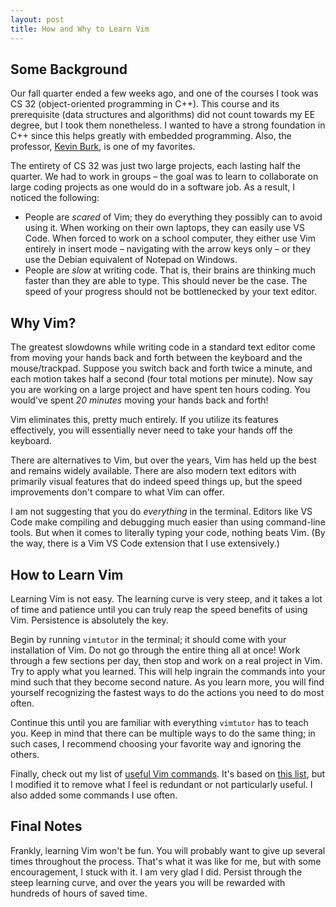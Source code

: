 ```yaml
---
layout: post
title: How and Why to Learn Vim
---
```


## Some Background
Our fall quarter ended a few weeks ago, and one of the courses I took was CS 32 (object-oriented programming in C++). This course and its prerequisite (data structures and algorithms) did not count towards my EE degree, but I took them nonetheless. I wanted to have a strong foundation in C++ since this helps greatly with embedded programming. Also, the professor, [Kevin Burk](https://github.com/xavierholt), is one of my favorites.

The entirety of CS 32 was just two large projects, each lasting half the quarter. We had to work in groups – the goal was to learn to collaborate on large coding projects as one would do in a software job. As a result, I noticed the following:

- People are *scared* of Vim; they do everything they possibly can to avoid using it. When working on their own laptops, they can easily use VS Code. When forced to work on a school computer, they either use Vim entirely in insert mode – navigating with the arrow keys only – or they use the Debian equivalent of Notepad on Windows.
- People are *slow* at writing code. That is, their brains are thinking much faster than they are able to type. This should never be the case. The speed of your progress should not be bottlenecked by your text editor.

## Why Vim?
The greatest slowdowns while writing code in a standard text editor come from moving your hands back and forth between the keyboard and the mouse/trackpad. Suppose you switch back and forth twice a minute, and each motion takes half a second (four total motions per minute). Now say you are working on a large project and have spent ten hours coding. You would've spent *20 minutes* moving your hands back and forth!

Vim eliminates this, pretty much entirely. If you utilize its features effectively, you will essentially never need to take your hands off the keyboard.

There are alternatives to Vim, but over the years, Vim has held up the best and remains widely available. There are also modern text editors with primarily visual features that do indeed speed things up, but the speed improvements don't compare to what Vim can offer.

I am not suggesting that you do *everything* in the terminal. Editors like VS Code make compiling and debugging much easier than using command-line tools. But when it comes to literally typing your code, nothing beats Vim. (By the way, there is a Vim VS Code extension that I use extensively.)

## How to Learn Vim
Learning Vim is not easy. The learning curve is very steep, and it takes a lot of time and patience until you can truly reap the speed benefits of using Vim. Persistence is absolutely the key.

Begin by running `vimtutor` in the terminal; it should come with your installation of Vim. Do not go through the entire thing all at once! Work through a few sections per day, then stop and work on a real project in Vim. Try to apply what you learned. This will help ingrain the commands into your mind such that they become second nature. As you learn more, you will find yourself recognizing the fastest ways to do the actions you need to do most often.

Continue this until you are familiar with everything `vimtutor` has to teach you. Keep in mind that there can be multiple ways to do the same thing; in such cases, I recommend choosing your favorite way and ignoring the others.

Finally, check out my list of [useful Vim commands](https://sar-mango.github.io/pages/useful-vim-commands). It's based on [this list](https://vim.rtorr.com), but I modified it to remove what I feel is redundant or not particularly useful. I also added some commands I use often.

## Final Notes
Frankly, learning Vim won't be fun. You will probably want to give up several times throughout the process. That's what it was like for me, but with some encouragement, I stuck with it. I am very glad I did. Persist through the steep learning curve, and over the years you will be rewarded with hundreds of hours of saved time.
